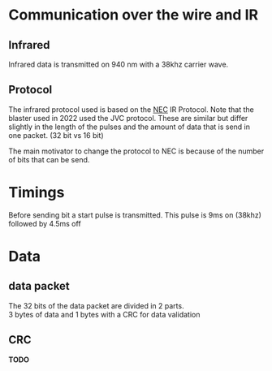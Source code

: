 # Communication over the wire and IR

## Infrared
Infrared data is transmitted on 940 nm with a 38khz carrier wave.

## Protocol
The infrared protocol used is based on the [NEC](https://www.sbprojects.net/knowledge/ir/nec.php) IR Protocol. Note that the blaster used in 2022 used the JVC protocol. These are similar but differ slightly in the length of the pulses and the amount of data that is send in one packet. (32 bit vs 16 bit)

The main motivator to change the protocol to NEC is because of the number of bits that can be send.

# Timings
Before sending bit a start pulse is transmitted. This pulse is 9ms on (38khz) followed by 4.5ms off

# Data 

## data packet

The 32 bits of the data packet are divided in 2 parts.   
3 bytes of data and 1 bytes with a CRC for data validation

## CRC
__TODO__

